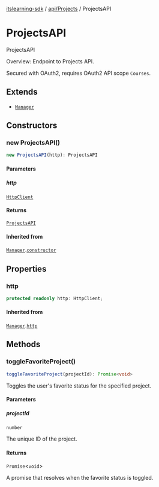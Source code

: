 [itslearning-sdk](../../../modules.md) / [api/Projects](../index.md) / ProjectsAPI

# ProjectsAPI

ProjectsAPI

Overview:
Endpoint to Projects API.

Secured with OAuth2, requires OAuth2 API scope `Courses`.

## Extends

- [`Manager`](../../../lib/Manager/classes/Manager.md)

## Constructors

### new ProjectsAPI()

```ts
new ProjectsAPI(http): ProjectsAPI
```

#### Parameters

##### http

[`HttpClient`](../../../lib/HttpClient/classes/HttpClient.md)

#### Returns

[`ProjectsAPI`](ProjectsAPI.md)

#### Inherited from

[`Manager`](../../../lib/Manager/classes/Manager.md).[`constructor`](../../../lib/Manager/classes/Manager.md#constructors)

## Properties

### http

```ts
protected readonly http: HttpClient;
```

#### Inherited from

[`Manager`](../../../lib/Manager/classes/Manager.md).[`http`](../../../lib/Manager/classes/Manager.md#http-1)

## Methods

### toggleFavoriteProject()

```ts
toggleFavoriteProject(projectId): Promise<void>
```

Toggles the user's favorite status for the specified project.

#### Parameters

##### projectId

`number`

The unique ID of the project.

#### Returns

`Promise`\<`void`\>

A promise that resolves when the favorite status is toggled.
